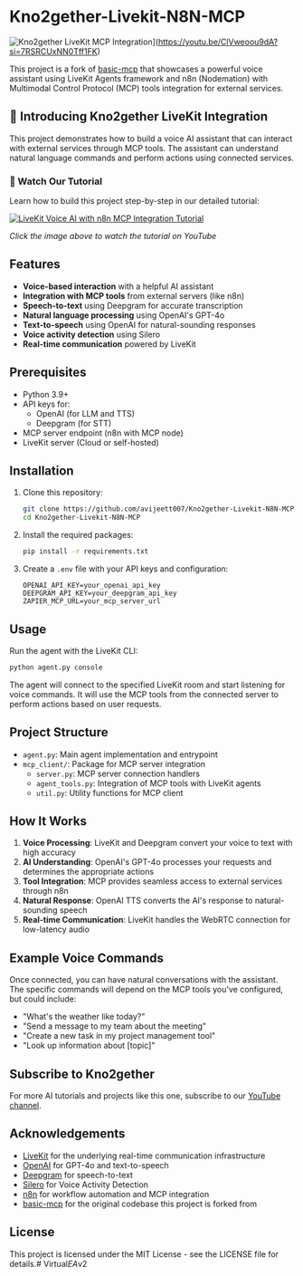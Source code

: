 # Kno2gether-Livekit-N8N-MCP

![Kno2gether LiveKit MCP Integration](https://img.youtube.com/vi/ClVweoou9dA/0.jpg)](https://youtu.be/ClVweoou9dA?si=7RSRCUxNN0Tff1FK)

This project is a fork of [basic-mcp](https://github.com/livekit-examples/basic-mcp) that showcases a powerful voice assistant using LiveKit Agents framework and n8n (Nodemation) with Multimodal Control Protocol (MCP) tools integration for external services.

## 🚀 Introducing Kno2gether LiveKit Integration

This project demonstrates how to build a voice AI assistant that can interact with external services through MCP tools. The assistant can understand natural language commands and perform actions using connected services.

### 🌟 Watch Our Tutorial

Learn how to build this project step-by-step in our detailed tutorial:

[![LiveKit Voice AI with n8n MCP Integration Tutorial](https://img.youtube.com/vi/ClVweoou9dA/0.jpg)](https://youtu.be/ClVweoou9dA?si=7RSRCUxNN0Tff1FK)

*Click the image above to watch the tutorial on YouTube*

## Features

- **Voice-based interaction** with a helpful AI assistant
- **Integration with MCP tools** from external servers (like n8n)
- **Speech-to-text** using Deepgram for accurate transcription
- **Natural language processing** using OpenAI's GPT-4o
- **Text-to-speech** using OpenAI for natural-sounding responses
- **Voice activity detection** using Silero
- **Real-time communication** powered by LiveKit

## Prerequisites

- Python 3.9+
- API keys for:
  - OpenAI (for LLM and TTS)
  - Deepgram (for STT)
- MCP server endpoint (n8n with MCP node)
- LiveKit server (Cloud or self-hosted)

## Installation

1. Clone this repository:
   ```bash
   git clone https://github.com/avijeett007/Kno2gether-Livekit-N8N-MCP.git
   cd Kno2gether-Livekit-N8N-MCP
   ```

2. Install the required packages:
   ```bash
   pip install -r requirements.txt
   ```

3. Create a `.env` file with your API keys and configuration:
   ```
   OPENAI_API_KEY=your_openai_api_key
   DEEPGRAM_API_KEY=your_deepgram_api_key
   ZAPIER_MCP_URL=your_mcp_server_url
   ```

## Usage

Run the agent with the LiveKit CLI:

```bash
python agent.py console
```

The agent will connect to the specified LiveKit room and start listening for voice commands. It will use the MCP tools from the connected server to perform actions based on user requests.

## Project Structure

- `agent.py`: Main agent implementation and entrypoint
- `mcp_client/`: Package for MCP server integration
  - `server.py`: MCP server connection handlers
  - `agent_tools.py`: Integration of MCP tools with LiveKit agents
  - `util.py`: Utility functions for MCP client

## How It Works

1. **Voice Processing**: LiveKit and Deepgram convert your voice to text with high accuracy
2. **AI Understanding**: OpenAI's GPT-4o processes your requests and determines the appropriate actions
3. **Tool Integration**: MCP provides seamless access to external services through n8n
4. **Natural Response**: OpenAI TTS converts the AI's response to natural-sounding speech
5. **Real-time Communication**: LiveKit handles the WebRTC connection for low-latency audio

## Example Voice Commands

Once connected, you can have natural conversations with the assistant. The specific commands will depend on the MCP tools you've configured, but could include:

- "What's the weather like today?"
- "Send a message to my team about the meeting"
- "Create a new task in my project management tool"
- "Look up information about [topic]"

## Subscribe to Kno2gether

For more AI tutorials and projects like this one, subscribe to our [YouTube channel](https://www.youtube.com/@Kno2gether).

## Acknowledgements

- [LiveKit](https://livekit.io/) for the underlying real-time communication infrastructure
- [OpenAI](https://openai.com/) for GPT-4o and text-to-speech
- [Deepgram](https://deepgram.com/) for speech-to-text
- [Silero](https://github.com/snakers4/silero-vad) for Voice Activity Detection
- [n8n](https://n8n.io/) for workflow automation and MCP integration
- [basic-mcp](https://github.com/livekit-examples/basic-mcp) for the original codebase this project is forked from

## License

This project is licensed under the MIT License - see the LICENSE file for details.#   V i r t u a l _ E A _ v 2  
 